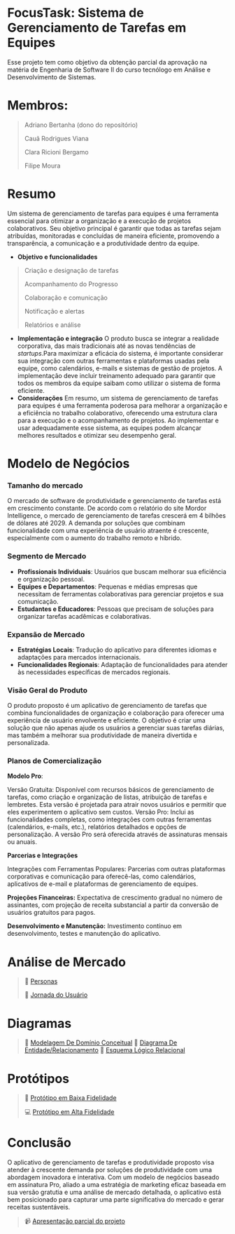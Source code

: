 # FocusTask: Sistema de Gerenciamento de Tarefas em Equipes

Esse projeto tem como objetivo da obtenção parcial da aprovação  na matéria de Engenharia de Software II do curso tecnólogo em Análise e Desenvolvimento de Sistemas.

# Membros:
>Adriano Bertanha (dono do repositório)
>
>Cauã Rodrigues Viana
>
>Clara Ricioni Bergamo
>
>Filipe Moura
> 
# Resumo

Um sistema de gerenciamento de tarefas para equipes é uma ferramenta essencial para otimizar a organização e a execução de projetos colaborativos. Seu objetivo principal é garantir que todas as tarefas sejam atribuídas, monitoradas e concluídas de maneira eficiente, promovendo a transparência, a comunicação e a produtividade dentro da equipe.
 - **Objetivo e funcionalidades**
>Criação e designação de tarefas
>
>Acompanhamento do Progresso
>
>Colaboração e comunicação
>
>Notificação e alertas
>
>Relatórios e análise
>
 - **Implementação e integração**
O produto busca se integrar a realidade corporativa, das mais tradicionais até as novas tendências de _startups_.Para maximizar a eficácia do sistema, é importante considerar sua integração com outras ferramentas e plataformas usadas pela equipe, como calendários, e-mails e sistemas de gestão de projetos. A implementação deve incluir treinamento adequado para garantir que todos os membros da equipe saibam como utilizar o sistema de forma eficiente.
 - **Considerações**
Em resumo, um sistema de gerenciamento de tarefas para equipes é uma ferramenta poderosa para melhorar a organização e a eficiência no trabalho colaborativo, oferecendo uma estrutura clara para a execução e o acompanhamento de projetos. Ao implementar e usar adequadamente esse sistema, as equipes podem alcançar melhores resultados e otimizar seu desempenho geral.
# Modelo de Negócios

### Tamanho do mercado

O mercado de software de produtividade e gerenciamento de tarefas está em crescimento constante. De acordo com o relatório do site Mordor Intelligence, o mercado de gerenciamento de tarefas crescerá em 4 bilhões de dólares até 2029. A demanda por soluções que combinam funcionalidade com uma experiência de usuário atraente é crescente, especialmente com o aumento do trabalho remoto e híbrido.

### Segmento de Mercado

- **Profissionais Individuais**: Usuários que buscam melhorar sua eficiência e organização pessoal.
- **Equipes e Departamentos**: Pequenas e médias empresas que necessitam de ferramentas colaborativas para gerenciar projetos e sua comunicação.
- **Estudantes e Educadores**: Pessoas que precisam de soluções para organizar tarefas acadêmicas e colaborativas.

### Expansão de Mercado

- **Estratégias Locais**: Tradução do aplicativo para diferentes idiomas e adaptações para mercados internacionais.
- **Funcionalidades Regionais**: Adaptação de funcionalidades para atender às necessidades específicas de mercados regionais.

### Visão Geral do Produto
O produto proposto é um aplicativo de gerenciamento de tarefas que combina funcionalidades de organização e colaboração para oferecer uma experiência de usuário envolvente e eficiente. O objetivo é criar uma solução que não apenas ajude os usuários a gerenciar suas tarefas diárias, mas também a melhorar sua produtividade de maneira divertida e personalizada.

### Planos de Comercialização

**Modelo Pro**:

Versão Gratuita: Disponível com recursos básicos de gerenciamento de tarefas, como criação e organização de listas, atribuição de tarefas e lembretes. Esta versão é projetada para atrair novos usuários e permitir que eles experimentem o aplicativo sem custos. 
Versão Pro: Inclui as funcionalidades completas, como integrações com outras ferramentas (calendários, e-mails, etc.), relatórios detalhados e opções de personalização. A versão Pro será oferecida através de assinaturas mensais ou anuais.

**Parcerias e Integrações**

Integrações com Ferramentas Populares: Parcerias com outras plataformas corporativas e comunicação para oferecê-las, como calendários, aplicativos de e-mail e plataformas de gerenciamento de equipes.

**Projeções Financeiras:** Expectativa de crescimento gradual no número de assinantes, com projeção de receita substancial a partir da conversão de usuários gratuitos para pagos.

**Desenvolvimento e Manutenção:** Investimento contínuo em desenvolvimento, testes e manutenção do aplicativo.

# Análise de Mercado
>👤 [Personas](https://docs.google.com/presentation/d/1af3Uhto71ybxCcIsbzqTa9ZxtB3Gb1ILz_QhBFq__jk/edit?usp=sharing)
>
>📖 [Jornada do Usuário](https://docs.google.com/document/d/1JXlf-x_lx9ghaJWl8Avbm8CwX0MZrgw7Xj_oV2I60nY/edit?usp=sharing) 

# Diagramas
>📄 [Modelagem De Domínio Conceitual](https://drive.google.com/file/d/1OMWVtfuIma9BMTTgMDuIHBXOh53RVudb/view?usp=sharing)
>📄 [Diagrama De Entidade/Relacionamento](https://drive.google.com/file/d/1CRfhCvmuK7QxE-MrN0ZgZ292BjHp7fGv/view?usp=sharing)
>📄 [Esquema Lógico Relacional](https://drive.google.com/file/d/1kdnK4oYFVm9IbWwil_Eq0E70Ci9Rty78/view?usp=sharing)

# Protótipos
>📝 [Protótipo em Baixa Fidelidade](https://github.com/abertanha/SistemaDeTarefas/blob/main/docs/BaixaFidelidade/WhatsApp%20Image%202024-10-06%20at%2018.13.57.jpeg)
>
>💻 [Protótipo em Alta Fidelidade](https://www.figma.com/design/yYAmxH65IqUB5VPdnKfEuI/Gerenciamento-de-Tarefas---ES-II?node-id=0-1&t=hnTPOC00QyDo6f46-1)

# Conclusão

O aplicativo de gerenciamento de tarefas e produtividade proposto visa atender à crescente demanda por soluções de produtividade com uma abordagem inovadora e interativa. Com um modelo de negócios baseado em assinatura Pro, aliado a uma estratégia de marketing eficaz baseada em sua versão gratutia e uma análise de mercado detalhada, o aplicativo está bem posicionado para capturar uma parte significativa do mercado e gerar receitas sustentáveis.

>📹 [Apresentação parcial do projeto](https://youtu.be/XvmGAFK6ChM)
>



